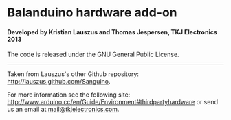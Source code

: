 # Balanduino hardware add-on
#### Developed by Kristian Lauszus and Thomas Jespersen, TKJ Electronics 2013

The code is released under the GNU General Public License.
_________

Taken from Lauszus's other Github repository: <http://lauszus.github.com/Sanguino>.

For more information see the following site: <http://www.arduino.cc/en/Guide/Environment#thirdpartyhardware> or send us an email at <mail@tkjelectronics.com>.